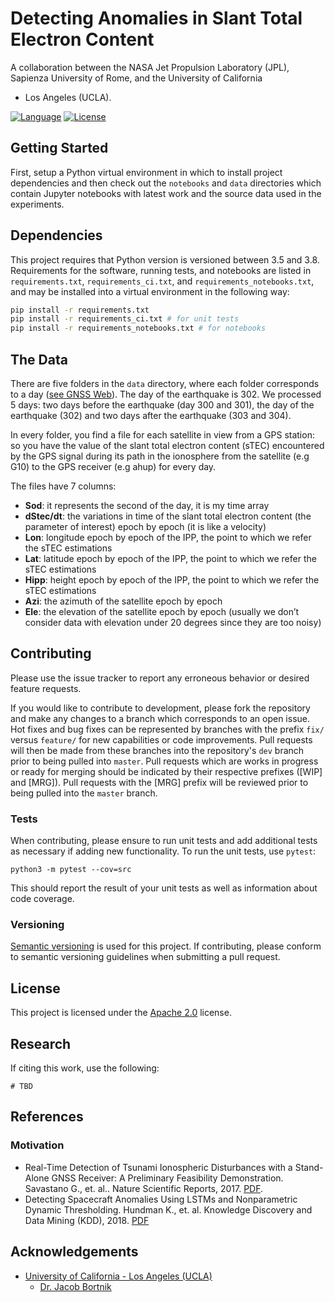 # Detecting Anomalies in Slant Total Electron Content

A collaboration between the NASA Jet Propulsion Laboratory (JPL), 
Sapienza University of Rome, and the University of California 
- Los Angeles (UCLA). 

[![Language](https://img.shields.io/badge/python-3.5%20%7C%203.6%20%7C%203.7%20%7C%203.8-blue)](#)
[![License](https://img.shields.io/badge/License-Apache%202.0-blue.svg)](https://opensource.org/licenses/Apache-2.0)

## Getting Started 

First, setup a Python virtual environment in which to install project 
dependencies and then check out the `notebooks` and `data` directories 
which contain Jupyter notebooks with latest work and the source data 
used in the experiments. 

## Dependencies

This project requires that Python version is versioned between 3.5 and 
3.8. Requirements for the software, running tests, and notebooks are 
listed in `requirements.txt`, `requirements_ci.txt`, and `requirements_notebooks.txt`, 
and may be installed into a virtual environment in the following way: 

```bash
pip install -r requirements.txt
pip install -r requirements_ci.txt # for unit tests 
pip install -r requirements_notebooks.txt # for notebooks
```

## The Data

There are five folders in the `data` directory, where each folder 
corresponds to a day ([see GNSS Web](http://navigationservices.agi.com/GNSSWeb/)). 
The day of the earthquake is 302. We processed 5 days: two days before 
the earthquake (day 300 and 301), the day of the earthquake (302) and 
two days after the earthquake (303 and 304).

In every folder, you find a file for each satellite in view from a GPS 
station: so you have the value of the slant total electron content 
(sTEC) encountered by the GPS signal during its path in the ionosphere 
from the satellite (e.g G10) to the GPS receiver (e.g ahup) for every 
day.

The files have 7 columns:
- **Sod**: it represents the second of the day, it is my time array
- **dStec/dt**: the variations in time of the slant total electron 
content (the parameter of interest) epoch by epoch (it is like a velocity)
- **Lon**: longitude epoch by epoch of the IPP, the point to which we refer 
the sTEC estimations
- **Lat**: latitude epoch by epoch of the IPP, the point to which we refer 
the sTEC estimations
- **Hipp**: height epoch by epoch of the IPP, the point to which we refer 
the sTEC estimations
- **Azi**: the azimuth of the satellite epoch by epoch
- **Ele**: the elevation of the satellite epoch by epoch (usually we 
don’t consider data with elevation under 20 degrees since they are too 
noisy)

## Contributing

Please use the issue tracker to report any erroneous behavior or desired 
feature requests. 

If you would like to contribute to development, please fork the repository and make 
any changes to a branch which corresponds to an open issue. Hot fixes 
and bug fixes can be represented by branches with the prefix `fix/` versus 
`feature/` for new capabilities or code improvements. Pull requests will 
then be made from these branches into the repository's `dev` branch 
prior to being pulled into `master`. Pull requests which are works in 
progress or ready for merging should be indicated by their respective 
prefixes ([WIP] and [MRG]). Pull requests with the [MRG] prefix will be 
reviewed prior to being pulled into the `master` branch. 

### Tests
When contributing, please ensure to run unit tests and add additional tests as 
necessary if adding new functionality. To run the unit tests, use `pytest`: 

```
python3 -m pytest --cov=src
```

This should report the result of your unit tests as well as information 
about code coverage. 

### Versioning
[Semantic versioning](http://semver.org/) is used for this project. 
If contributing, please conform to semantic versioning guidelines when 
submitting a pull request.

## License
This project is licensed under the 
[Apache 2.0](https://www.apache.org/licenses/LICENSE-2.0) license.

## Research
If citing this work, use the following: 

```
# TBD
```

## References

### Motivation

* Real-Time Detection of Tsunami Ionospheric Disturbances with a 
Stand-Alone GNSS Receiver: A Preliminary Feasibility Demonstration. 
Savastano G., et. al.. Nature Scientific Reports, 2017. [PDF](https://www.nature.com/articles/srep46607.pdf).
* Detecting Spacecraft Anomalies Using LSTMs and Nonparametric Dynamic Thresholding. Hundman K., et. al. 
Knowledge Discovery and Data Mining (KDD), 2018. [PDF](https://dl.acm.org/doi/pdf/10.1145/3219819.3219845)

## Acknowledgements
- [University of California - Los Angeles (UCLA)](http://www.ucla.edu/)
    - [Dr. Jacob Bortnik](https://atmos.ucla.edu/people/faculty/jacob-bortnik)
